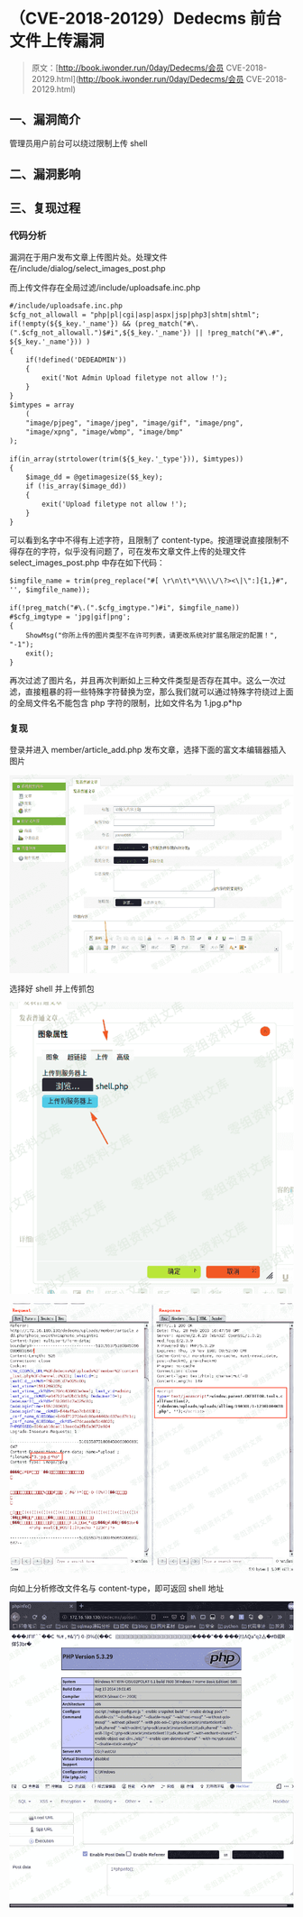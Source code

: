 # （CVE-2018-20129）Dedecms 前台文件上传漏洞

> 原文：[http://book.iwonder.run/0day/Dedecms/会员 CVE-2018-20129.html](http://book.iwonder.run/0day/Dedecms/会员 CVE-2018-20129.html)

## 一、漏洞简介

管理员用户前台可以绕过限制上传 shell

## 二、漏洞影响

## 三、复现过程

### 代码分析

漏洞在于用户发布文章上传图片处。处理文件在/include/dialog/select_images_post.php

而上传文件存在全局过滤/include/uploadsafe.inc.php

```
#/include/uploadsafe.inc.php
$cfg_not_allowall = "php|pl|cgi|asp|aspx|jsp|php3|shtm|shtml";
if(!empty(${$_key.'_name'}) && (preg_match("#\.(".$cfg_not_allowall.")$#i",${$_key.'_name'}) || !preg_match("#\.#", ${$_key.'_name'})) )
{
    if(!defined('DEDEADMIN'))
    {
        exit('Not Admin Upload filetype not allow !');
    }
}
$imtypes = array
    (
    "image/pjpeg", "image/jpeg", "image/gif", "image/png", 
    "image/xpng", "image/wbmp", "image/bmp"
);

if(in_array(strtolower(trim(${$_key.'_type'})), $imtypes))
{
    $image_dd = @getimagesize($$_key);
    if (!is_array($image_dd))
    {
        exit('Upload filetype not allow !');
    }
} 
```

可以看到名字中不得有上述字符，且限制了 content-type。按道理说直接限制不得存在的字符，似乎没有问题了，可在发布文章文件上传的处理文件 select_images_post.php 中存在如下代码：

```
$imgfile_name = trim(preg_replace("#[ \r\n\t\*\%\\\/\?><\|\":]{1,}#", '', $imgfile_name));

if(!preg_match("#\.(".$cfg_imgtype.")#i", $imgfile_name)) #$cfg_imgtype = 'jpg|gif|png';
{
    ShowMsg("你所上传的图片类型不在许可列表，请更改系统对扩展名限定的配置！", "-1");
    exit();
} 
```

再次过滤了图片名，并且再次判断如上三种文件类型是否存在其中。这么一次过滤，直接粗暴的将一些特殊字符替换为空，那么我们就可以通过特殊字符绕过上面的全局文件名不能包含 php 字符的限制，比如文件名为 1.jpg.p*hp

### 复现

登录并进入 member/article_add.php 发布文章，选择下面的富文本编辑器插入图片

![image](img/f7ec84def51dc400efca151df42173e0.png)

选择好 shell 并上传抓包

![image](img/3c4c1f6ad1aadd622d6bbb50d9db824e.png)

![image](img/e1f8c496bdd6cb79da480daf95530e92.png)

向如上分析修改文件名与 content-type，即可返回 shell 地址

![image](img/a78a6a310c5344a2531ef77956a48176.png)

